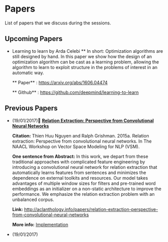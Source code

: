 # Papers 
List of papers that we discuss during the sessions.


## Upcoming Papers
* Learning to learn by Arda Celebi
** In short: Optimization algorithms are still designed by hand. In this paper we show how the design of an optimization algorithm can be cast as a learning problem, allowing the algorithm to learn to exploit structure in the problems of interest in an automatic way.

  ** Paper** : https://arxiv.org/abs/1606.04474
  
  ** Github** : https://github.com/deepmind/learning-to-learn

## Previous Papers
* (19/01/2017):scroll: **[Relation Extraction: Perspective from Convolutional Neural Networks](http://aclanthology.info/papers/relation-extraction-perspective-from-convolutional-neural-networks)**

  **Citation:** Thien Huu Nguyen and Ralph Grishman. 2015a. Relation extraction: Perspective from convolutional neural networks. In The NAACL Workshop on Vector Space Modeling for NLP (VSM).

  **One sentence from Abstract:** In this work, we depart from these traditional approaches with complicated feature engineering by introducing a convolutional neural network for relation extraction that automatically learns features from sentences and minimizes the dependence on external toolkits and resources. Our model takes advantages of multiple window sizes for filters and pre-trained word embeddings as an initializer on a non-static architecture to improve the performance. We emphasize the relation extraction problem with an unbalanced corpus.

  **Link:** http://aclanthology.info/papers/relation-extraction-perspective-from-convolutional-neural-networks
  
  **More info:** [Implementation](https://github.com/hadyelsahar/CNN-RelationExtraction) 

* (19/01/2017)


